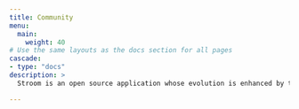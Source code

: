 ```yaml
---
title: Community
menu:
  main:
    weight: 40
# Use the same layouts as the docs section for all pages
cascade:
- type: "docs"
description: >
  Stroom is an open source application whose evolution is enhanced by the community of users and developers that contribute content and development effort. This section provides the resources for this community, to help with producing content, making changes to Stroom and enhancing this documentation.

---
```


